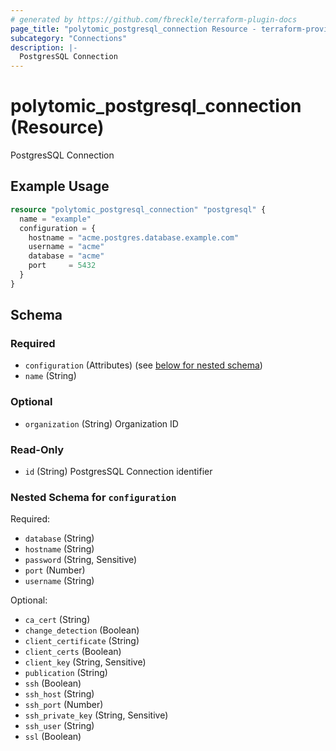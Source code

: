 ```yaml
---
# generated by https://github.com/fbreckle/terraform-plugin-docs
page_title: "polytomic_postgresql_connection Resource - terraform-provider-polytomic"
subcategory: "Connections"
description: |-
  PostgresSQL Connection
---
```


# polytomic_postgresql_connection (Resource)

PostgresSQL Connection

## Example Usage

```terraform
resource "polytomic_postgresql_connection" "postgresql" {
  name = "example"
  configuration = {
    hostname = "acme.postgres.database.example.com"
    username = "acme"
    database = "acme"
    port     = 5432
  }
}
```

<!-- schema generated by tfplugindocs -->
## Schema

### Required

- `configuration` (Attributes) (see [below for nested schema](#nestedatt--configuration))
- `name` (String)

### Optional

- `organization` (String) Organization ID

### Read-Only

- `id` (String) PostgresSQL Connection identifier

<a id="nestedatt--configuration"></a>
### Nested Schema for `configuration`

Required:

- `database` (String)
- `hostname` (String)
- `password` (String, Sensitive)
- `port` (Number)
- `username` (String)

Optional:

- `ca_cert` (String)
- `change_detection` (Boolean)
- `client_certificate` (String)
- `client_certs` (Boolean)
- `client_key` (String, Sensitive)
- `publication` (String)
- `ssh` (Boolean)
- `ssh_host` (String)
- `ssh_port` (Number)
- `ssh_private_key` (String, Sensitive)
- `ssh_user` (String)
- `ssl` (Boolean)


